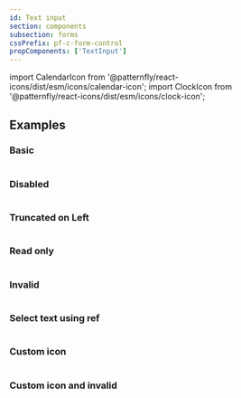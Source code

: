 ```yaml
---
id: Text input
section: components
subsection: forms
cssPrefix: pf-c-form-control
propComponents: ['TextInput']
---
```


import CalendarIcon from '@patternfly/react-icons/dist/esm/icons/calendar-icon';
import ClockIcon from '@patternfly/react-icons/dist/esm/icons/clock-icon';

## Examples

### Basic

```ts file="./TextInputBasic.tsx"

```

### Disabled

```ts file="./TextInputDisabled.tsx"

```

### Truncated on Left

```ts file="./TextInputLeftTruncated.tsx"

```

### Read only

```ts file="./TextInputReadOnly.tsx"

```

### Invalid

```ts file="./TextInputInvalid.tsx"

```

### Select text using ref

```ts file="./TextInputSelectUsingRef.tsx"

```

### Custom icon

```ts file="./TextInputCustomIcon.tsx"

```

### Custom icon and invalid

```ts file="./TextInputCustomIconInvalid.tsx"

```
